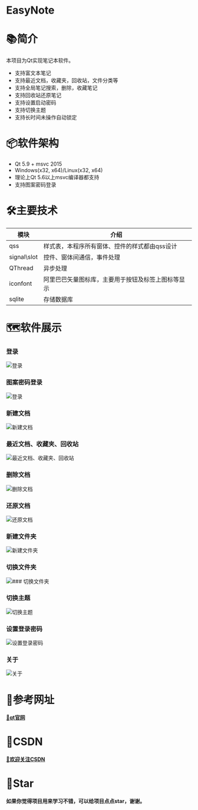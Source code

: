 # EasyNote

# 📚简介
本项目为Qt实现笔记本软件。
- 支持富文本笔记
- 支持最近文档，收藏夹，回收站，文件分类等
- 支持全局笔记搜索，删除，收藏笔记
- 支持回收站还原笔记
- 支持设置启动密码
- 支持切换主题
- 支持长时间未操作自动锁定

# 📦软件架构
- Qt 5.9 + msvc 2015
- Windows(x32, x64)/Linux(x32, x64) 
- 理论上Qt 5.6以上msvc编译器都支持
- 支持图案密码登录

# 🛠️主要技术


| 模块                |     介绍                                                                          |
| -------------------|---------------------------------------------------------------------------------- |
| qss                   |     样式表，本程序所有窗体、控件的样式都由qss设计                                           |
| signal\slot                |     控件、窗体间通信，事件处理                                               |
| QThread              |     异步处理                                                                     |    
| iconfont      |     阿里巴巴矢量图标库，主要用于按钮及标签上图标等显示                                     |
| sqlite      |     存储数据库                                     |


# 🗺️软件展示

### 登录
![登录](http://hudejie.top/images/EasyNote/gif/1.gif)

### 图案密码登录
![登录](http://hudejie.top/images/EasyNote/gif/12.gif)

### 新建文档
![新建文档](http://hudejie.top/images/EasyNote/gif/2.gif)

### 最近文档、收藏夹、回收站
![最近文档、收藏夹、回收站](http://hudejie.top/images/EasyNote/gif/3.gif)

### 删除文档
![删除文档](http://hudejie.top/images/EasyNote/gif/4.gif)

### 还原文档
![还原文档](http://hudejie.top/images/EasyNote/gif/5.gif)

### 新建文件夹
![新建文件夹](http://hudejie.top/images/EasyNote/gif/6.gif)

### 切换文件夹
![### 切换文件夹](http://hudejie.top/images/EasyNote/gif/7.gif)

### 切换主题
![切换主题](http://hudejie.top/images/EasyNote/gif/8.gif)

### 设置登录密码
![设置登录密码](http://hudejie.top/images/EasyNote/gif/9.gif)

### 关于
![关于](http://hudejie.top/images/EasyNote/gif/10.gif)


# 📝参考网址

#### [📗qt官网](https://doc.qt.io/)


# 📌CSDN

#### [🎉欢迎关注CSDN](https://blog.csdn.net/qq_25549309)

# 🧡Star

#### 如果你觉得项目用来学习不错，可以给项目点点star，谢谢。
